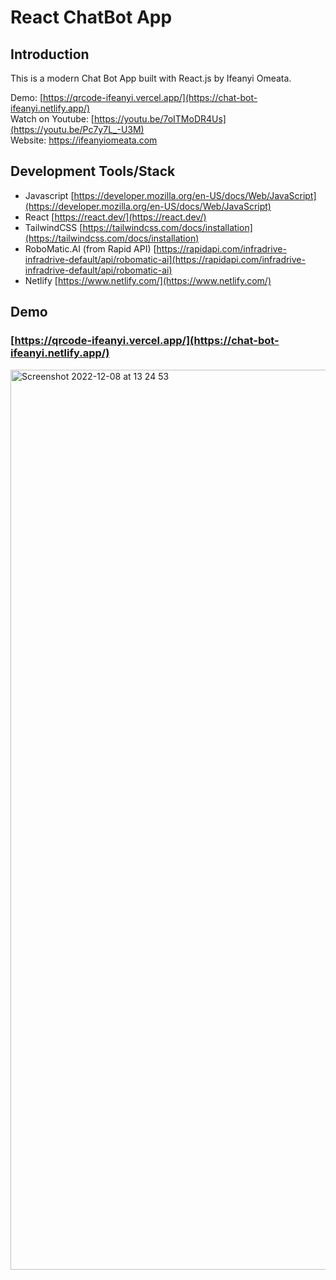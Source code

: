 # React ChatBot App

## Introduction

This is a modern Chat Bot App built with React.js by Ifeanyi Omeata.

Demo: [https://qrcode-ifeanyi.vercel.app/](https://chat-bot-ifeanyi.netlify.app/) <br>
Watch on Youtube: [https://youtu.be/7oITMoDR4Us](https://youtu.be/Pc7y7L_-U3M) <br>
Website: https://ifeanyiomeata.com <br>

## Development Tools/Stack

- Javascript [https://developer.mozilla.org/en-US/docs/Web/JavaScript](https://developer.mozilla.org/en-US/docs/Web/JavaScript)
- React [https://react.dev/](https://react.dev/)
- TailwindCSS [https://tailwindcss.com/docs/installation](https://tailwindcss.com/docs/installation)
- RoboMatic.AI (from Rapid API) [https://rapidapi.com/infradrive-infradrive-default/api/robomatic-ai](https://rapidapi.com/infradrive-infradrive-default/api/robomatic-ai)
- Netlify [https://www.netlify.com/](https://www.netlify.com/)

## Demo

### [https://qrcode-ifeanyi.vercel.app/](https://chat-bot-ifeanyi.netlify.app/)

<img width="1440" alt="Screenshot 2022-12-08 at 13 24 53" src="https://user-images.githubusercontent.com/32337103/206445894-1b2f8125-a449-4e51-930a-a4f7e08c6108.png">
